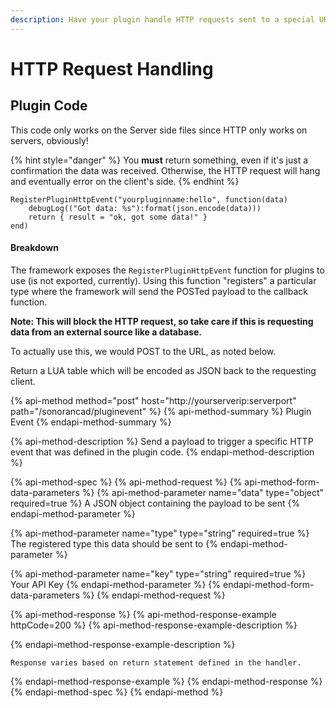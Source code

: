 ```yaml
---
description: Have your plugin handle HTTP requests sent to a special URL.
---
```


# HTTP Request Handling

## Plugin Code

This code only works on the Server side files since HTTP only works on servers, obviously!

{% hint style="danger" %}
You **must** return something, even if it's just a confirmation the data was received. Otherwise, the HTTP request will hang and eventually error on the client's side.
{% endhint %}

```text
RegisterPluginHttpEvent("yourpluginname:hello", function(data)
    debugLog(("Got data: %s"):format(json.encode(data)))
    return { result = "ok, got some data!" }
end)
```

#### Breakdown

The framework exposes the `RegisterPluginHttpEvent` function for plugins to use \(is not exported, currently\). Using this function "registers" a particular type where the framework will send the POSTed payload to the callback function.

**Note: This will block the HTTP request, so take care if this is requesting data from an external source like a database.**

To actually use this, we would POST to the URL, as noted below.

Return a LUA table which will be encoded as JSON back to the requesting client.

{% api-method method="post" host="http://yourserverip:serverport" path="/sonorancad/pluginevent" %}
{% api-method-summary %}
Plugin Event
{% endapi-method-summary %}

{% api-method-description %}
Send a payload to trigger a specific HTTP event that was defined in the plugin code.
{% endapi-method-description %}

{% api-method-spec %}
{% api-method-request %}
{% api-method-form-data-parameters %}
{% api-method-parameter name="data" type="object" required=true %}
A JSON object containing the payload to be sent
{% endapi-method-parameter %}

{% api-method-parameter name="type" type="string" required=true %}
The registered type this data should be sent to
{% endapi-method-parameter %}

{% api-method-parameter name="key" type="string" required=true %}
Your API Key
{% endapi-method-parameter %}
{% endapi-method-form-data-parameters %}
{% endapi-method-request %}

{% api-method-response %}
{% api-method-response-example httpCode=200 %}
{% api-method-response-example-description %}

{% endapi-method-response-example-description %}

```
Response varies based on return statement defined in the handler.
```
{% endapi-method-response-example %}
{% endapi-method-response %}
{% endapi-method-spec %}
{% endapi-method %}



